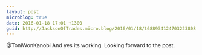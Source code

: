 ```yaml
---
layout: post
microblog: true
date: 2016-01-18 17:01 +1300
guid: http://JacksonOfTrades.micro.blog/2016/01/18/t688934124703223808.html
---
```

@ToniWonKanobi And yes its working. Looking forward to the post.
